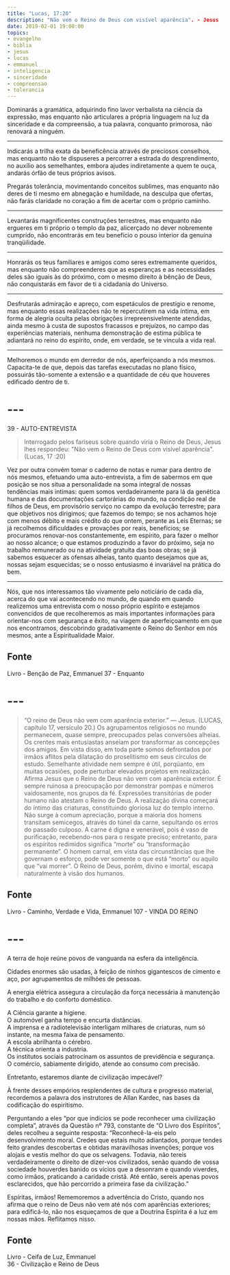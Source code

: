 ```yaml
---
title: "Lucas, 17:20"
description: "Não vem o Reino de Deus com visível aparência". - Jesus
date: 2019-02-01 19:00:00
topics: 
- evangelho
- biblia
- jesus
- lucas
- emmanuel
- inteligencia
- sinceridade
- compreensao
- tolerancia
---
```


Dominarás a gramática, adquirindo fino lavor verbalista na ciência da expressão,
mas enquanto não articulares a própria linguagem na luz da sinceridade e da
compreensão, a tua palavra, conquanto primorosa, não renovará a ninguém. 

***

Indicarás a trilha exata da beneficência através de preciosos conselhos, mas
enquanto não te dispuseres a percorrer a estrada do desprendimento, no auxílio
aos semelhantes, embora ajudes indiretamente a quem te ouça, andarás órfão de
teus próprios avisos.

Pregarás tolerância, movimentando conceitos sublimes, mas enquanto não
deres de ti mesmo em abnegação e humildade, na desculpa que ofertas,
não farás claridade no coração a fim de acertar com o próprio
caminho. 

***

Levantarás magnificentes construções terrestres, mas enquanto não ergueres em ti
próprio o templo da paz, alicerçado no dever nobremente cumprido, não
encontrarás em teu benefício o pouso interior da genuína tranqüilidade. 

***

Honrarás os teus familiares e amigos como seres extremamente queridos, mas
enquanto não compreenderes que as esperanças e as necessidades deles são iguais
às do próximo, com o mesmo direito à bênção de Deus, não conquistarás em favor
de ti a cidadania do Universo. 

***

Desfrutarás admiração e apreço, com espetáculos de prestígio e renome, mas
enquanto essas realizações não te repercutirem na vida íntima, em forma de
alegria oculta pelas obrigações irrepreensivelmente atendidas, ainda mesmo à
custa de supostos fracassos e prejuízos, no campo das experiências materiais,
nenhuma demonstração de estima pública te adiantará no reino do espírito, onde,
em verdade, se te vincula a vida real. 

***

Melhoremos o mundo em derredor de nós, aperfeiçoando a nós mesmos. Capacita-te
de que, depois das tarefas executadas no plano físico, possuirás tão-somente a
extensão e a quantidade de céu que houveres edificado dentro de ti.



# ---

39 - AUTO-ENTREVISTA 

> Interrogado pelos fariseus sobre quando viria o Reino de Deus, Jesus lhes
respondeu: "Não vem o Reino de Deus com visível aparência". (Lucas, 17 :20)

Vez por outra convém tomar o caderno de notas e rumar para dentro de nós
mesmos, efetuando uma auto-entrevista, a fim de sabermos em que posição
se nos situa a personalidade na soma integral de nossas tendências mais
íntimas: quem somos verdadeiramente para lá da genética humana e das
documentações cartorárias do mundo, na condição real de filhos de
Deus, em provisório serviço no campo da evolução terrestre; para que
objetivos nos dirigimos; que fazemos do tempo; se nos achamos hoje com
menos débito e mais crédito do que ontem, perante as Leis Eternas;
se já recolhemos dificuldades e provações por reais, benefícios;
se procuramos renovar-nos constantemente, em espírito, para fazer o
melhor ao nosso alcance; o que estamos produzindo a favor do próximo,
seja no trabalho remunerado ou na atividade gratuita das boas obras; se
já sabemos esquecer as ofensas alheias, tanto quanto desejamos que as,
nossas sejam esquecidas; se o nosso entusiasmo é invariável na prática
do bem. 

***

Nós, que nos interessamos tão vivamente pelo noticiário
de cada dia, acerca do que vai acontecendo no mundo, de quando em quando
realizemos uma entrevista com o nosso próprio espírito e estejamos
convencidos de que recolheremos as mais importantes informações para
orientar-nos com segurança e êxito, na viagem de aperfeiçoamento em
que nos encontramos, descobrindo gradativamente o Reino do Senhor em
nós mesmos, ante a Espiritualidade Maior.



## Fonte
Livro - Benção de Paz, Emmanuel
37 - Enquanto 


# ---

> “O reino de Deus não vem com aparência exterior.” — Jesus.
(LUCAS, capítulo 17, versículo 20.)
Os agrupamentos religiosos no mundo permanecem, quase sempre,
preocupados pelas conversões alheias. Os crentes mais entusiastas anseiam
por transformar as concepções dos amigos. Em vista disso, em toda parte
somos defrontados por irmãos aflitos pela dilatação do proselitismo em seus
círculos de estudo.
Semelhante atividade nem sempre é útil, porqüanto, em muitas ocasiões,
pode perturbar elevados projetos em realização.
Afirma Jesus que o Reino de Deus não vem com aparência exterior. É
sempre ruinosa a preocupação por demonstrar pompas e números
vaidosamente, nos grupos da fé. Expressões transitórias de poder humano não
atestam o Reino de Deus. A realização divina começará do íntimo das
criaturas, constituindo gloriosa luz do templo interno. Não surge à comum
apreciação, porque a maioria dos homens transitam semicegos, através do
túnel da carne, sepultando os erros do passado culposo.
A carne é digna e venerável, pois é vaso de purificação, recebendo-nos
para o resgate preciso; entretanto, para os espíritos redimidos significa “morte”
ou “transformação permanente”. O homem carnal, em vista das circunstâncias
que lhe governam o esforço, pode ver somente o que está “morto” ou aquilo
que “vai morrer”. O Reino de Deus, porém, divino e imortal, escapa
naturalmente à visão dos humanos.

## Fonte
Livro - Caminho, Verdade e Vida, Emmanuel
107 - VINDA DO REINO


# ---

A terra de hoje reúne povos de vanguarda na esfera da inteligência.

Cidades enormes são usadas, à feição de ninhos gigantescos de cimento e aço, por
agrupamentos de milhões de pessoas.

A energia elétrica assegura a circulação da força necessária à manutenção do trabalho e do
conforto doméstico.

A Ciência garante a higiene.  
O automóvel ganha tempo e encurta distâncias.  
A imprensa e a radiotelevisão interligam milhares de criaturas, num só instante, na mesma faixa de pensamento.  
A escola abrilhanta o cérebro.  
A técnica orienta a industria.  
Os institutos sociais patrocinam os assuntos de previdência e segurança.  
O comércio, sabiamente dirigido, atende ao consumo com precisão.  

Entretanto, estaremos diante de civilização impecável?

À frente desses empórios resplendentes de cultura e progresso material,
recordemos a palavra dos instrutores de Allan Kardec, nas bases da codificação
do espiritismo.

Perguntando a eles “por que indícios se pode reconhecer uma civilização
completa”, através da Questão nº 793, constante de “O Livro dos Espíritos”,
deles recolheu a seguinte resposta: “Reconhecê-la-eis pelo desenvolvimento
moral. Credes que estais muito adiantados, porque tendes feito grandes
descobertas e obtidas maravilhosas invenções; porque vos alojais e vestis melhor
do que os selvagens. Todavia, não tereis verdadeiramente o direito de dizer-vos
civilizados, senão quando de vossa sociedade houverdes banido os vícios que a
desonram e quando viverdes, como irmãos, praticando a caridade cristã. Até
então, sereis apenas povos esclarecidos, que hão percorrido a primeira fase da
civilização.”

Espíritas, irmãos! Rememoremos a advertência do Cristo, quando nos afirma que o
reino de Deus não vem até nós com aparências exteriores; para edificá-lo, não
nos esqueçamos de que a Doutrina Espírita é a luz em nossas mãos. Reflitamos
nisso.

## Fonte
Livro - Ceifa de Luz, Emmanuel  
36 - Civilização e Reino de Deus
